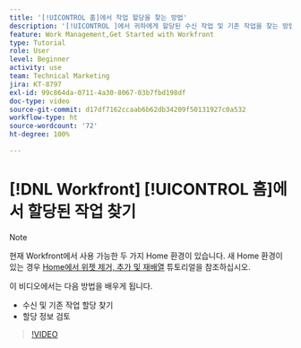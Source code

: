 ```yaml
---
title: '[!UICONTROL 홈]에서 작업 할당을 찾는 방법'
description: '[!UICONTROL ]에서 귀하에게 할당된 수신 작업 및 기존 작업을 찾는 방법을 알아봅니다. 그런 다음 할당 정보를 검토합니다.'
feature: Work Management,Get Started with Workfront
type: Tutorial
role: User
level: Beginner
activity: use
team: Technical Marketing
jira: KT-8797
exl-id: 99c864da-0711-4a30-8067-03b7fbd198df
doc-type: video
source-git-commit: d17df7162ccaab6b62db34209f50131927c0a532
workflow-type: ht
source-wordcount: '72'
ht-degree: 100%

---
```


# [!DNL Workfront] [!UICONTROL 홈]에서 할당된 작업 찾기



>[!NOTE]
>
>현재 Workfront에서 사용 가능한 두 가지 Home 환경이 있습니다. 새 Home 환경이 있는 경우 [Home에서 위젯 제거, 추가 및 재배열](/help/workfront-home/remove-add-and-rearrange-widgets.md) 튜토리얼을 참조하십시오.


이 비디오에서는 다음 방법을 배우게 됩니다.

* 수신 및 기존 작업 할당 찾기
* 할당 정보 검토

>[!VIDEO](https://video.tv.adobe.com/v/335098/?quality=12&learn=on&enablevpops)
